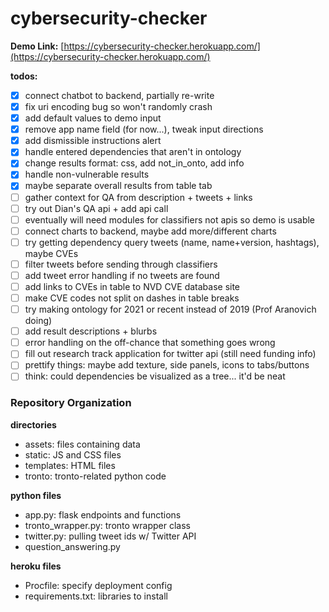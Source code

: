# cybersecurity-checker

**Demo Link:** [https://cybersecurity-checker.herokuapp.com/](https://cybersecurity-checker.herokuapp.com/)

**todos:**
- [x] connect chatbot to backend, partially re-write
- [x] fix uri encoding bug so won't randomly crash
- [x] add default values to demo input
- [x] remove app name field (for now...), tweak input directions
- [x] add dismissible instructions alert
- [x] handle entered dependencies that aren't in ontology
- [x] change results format: css, add not_in_onto, add info
- [x] handle non-vulnerable results
- [x] maybe separate overall results from table tab
- [ ] gather context for QA from description + tweets + links
- [ ] try out Dian's QA api + add api call
- [ ] eventually will need modules for classifiers not apis so demo is usable
- [ ] connect charts to backend, maybe add more/different charts
- [ ] try getting dependency query tweets (name, name+version, hashtags), maybe CVEs
- [ ] filter tweets before sending through classifiers
- [ ] add tweet error handling if no tweets are found
- [ ] add links to CVEs in table to NVD CVE database site
- [ ] make CVE codes not split on dashes in table breaks
- [ ] try making ontology for 2021 or recent instead of 2019 (Prof Aranovich doing)
- [ ] add result descriptions + blurbs
- [ ] error handling on the off-chance that something goes wrong
- [ ] fill out research track application for twitter api (still need funding info)
- [ ] prettify things: maybe add texture, side panels, icons to tabs/buttons
- [ ] think: could dependencies be visualized as a tree... it'd be neat

### Repository Organization
**directories**
- assets: files containing data
- static: JS and CSS files
- templates: HTML files
- tronto: tronto-related python code

**python files**
- app.py: flask endpoints and functions
- tronto_wrapper.py: tronto wrapper class
- twitter.py: pulling tweet ids w/ Twitter API
- question_answering.py

**heroku files**
- Procfile: specify deployment config
- requirements.txt: libraries to install
